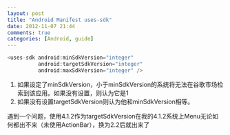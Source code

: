 ```yaml
---
layout: post
title: "Android Manifest uses-sdk"
date: 2012-11-07 21:44
comments: true
categories: [Android, guide]
---
```


```java syntax
<uses-sdk android:minSdkVersion="integer" 
          android:targetSdkVersion="integer"
          android:maxSdkVersion="integer" />
```
<ol>
<li>如果设定了minSdkVersion，小于minSdkVersion的系统将无法在谷歌市场检索到该应用。如果没有设置，则认为它是1</li>
<li>如果没有设置targetSdkVersion则认为他和minSdkVersion相等。</li>
</ol>
<p>遇到一个问题，使用4.1.2作为targetSdkVersion在我的4.1.2系统上Menu无论如何都出不来（未使用ActionBar），换为2.2后就出来了</p>
